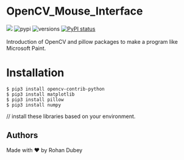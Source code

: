 # OpenCV_Mouse_Interface
[![](https://img.shields.io/github/license/sourcerer-io/hall-of-fame.svg)](https://github.com/rohandubey/OpenCV_Mouse_Interface/blob/master/LICENSE)
![pypi](https://img.shields.io/pypi/v/pybadges.svg)
![versions](https://img.shields.io/pypi/pyversions/pybadges.svg)
[![PyPI status](https://img.shields.io/pypi/status/trains-jupyter-plugin.svg)](https://pypi.python.org/pypi/trains-jupyter-plugin/) 
<br><br>
Introduction of OpenCV and pillow packages to make a program like Microsoft Paint.
# Installation
```
$ pip3 install opencv-contrib-python
$ pip3 install matplotlib
$ pip3 install pillow
$ pip3 install numpy
```
// install these libraries based on your environment.

## Authors
Made with ❤️ by Rohan Dubey
